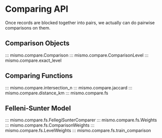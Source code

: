 # Comparing API

Once records are blocked together into pairs, we actually can do pairwise
comparisons on them.

## Comparison Objects

::: mismo.compare.Comparison
::: mismo.compare.ComparisonLevel
::: mismo.compare.exact_level

## Comparing Functions
::: mismo.compare.intersection_n
::: mismo.compare.jaccard
::: mismo.compare.distance_km
::: mismo.compare.fs


## Felleni-Sunter Model

::: mismo.compare.fs.FellegiSunterComparer
::: mismo.compare.fs.Weights
::: mismo.compare.fs.ComparisonWeights
::: mismo.compare.fs.LevelWeights
::: mismo.compare.fs.train_comparison
